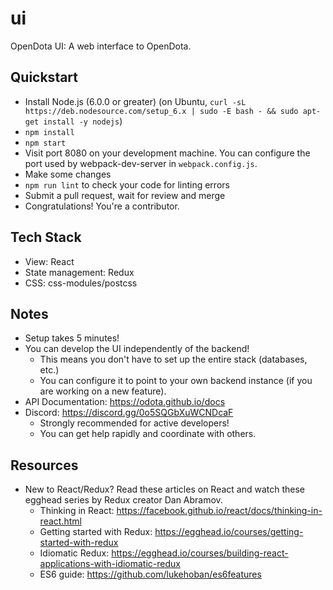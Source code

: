 # ui

OpenDota UI: A web interface to OpenDota.

Quickstart
----
* Install Node.js (6.0.0 or greater) (on Ubuntu, `curl -sL https://deb.nodesource.com/setup_6.x | sudo -E bash - && sudo apt-get install -y nodejs`)
* `npm install`
* `npm start`
* Visit port 8080 on your development machine.  You can configure the port used by webpack-dev-server in `webpack.config.js`.
* Make some changes
* `npm run lint` to check your code for linting errors
* Submit a pull request, wait for review and merge
* Congratulations! You're a contributor.

Tech Stack
----
* View: React
* State management: Redux
* CSS: css-modules/postcss

Notes
----
* Setup takes 5 minutes!
* You can develop the UI independently of the backend!
  * This means you don't have to set up the entire stack (databases, etc.)
  * You can configure it to point to your own backend instance (if you are working on a new feature).
* API Documentation: https://odota.github.io/docs
* Discord: https://discord.gg/0o5SQGbXuWCNDcaF
  * Strongly recommended for active developers!
  * You can get help rapidly and coordinate with others.

Resources
----
* New to React/Redux? Read these articles on React and watch these egghead series by Redux creator Dan Abramov.
  * Thinking in React: https://facebook.github.io/react/docs/thinking-in-react.html
  * Getting started with Redux: https://egghead.io/courses/getting-started-with-redux
  * Idiomatic Redux: https://egghead.io/courses/building-react-applications-with-idiomatic-redux
  * ES6 guide: https://github.com/lukehoban/es6features
